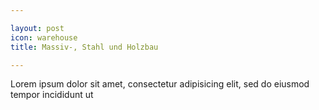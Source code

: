 ```yaml
---

layout: post
icon: warehouse 
title: Massiv-, Stahl und Holzbau

---
```


Lorem ipsum dolor sit amet, consectetur adipisicing elit, sed do eiusmod tempor incididunt ut



